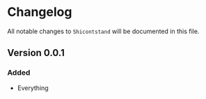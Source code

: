 # Changelog

All notable changes to `Shicontstand` will be documented in this file.

## Version 0.0.1

### Added
- Everything
